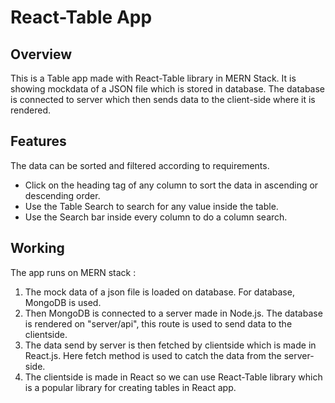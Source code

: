
# React-Table App

## Overview
This is a Table app made with React-Table library in MERN Stack. It is showing mockdata of a JSON file which is stored in database. The database is connected to server which then sends data to the client-side where it is rendered.

## Features
The data can be sorted and filtered according to requirements.
* Click on the heading tag of any column to sort the data in ascending or descending order.
* Use the Table Search to search for any value inside the table.
* Use the Search bar inside every column to do a column search.

## Working
The app runs on MERN stack :

1. The mock data of a json file is loaded on database. For database, MongoDB is used.
2. Then MongoDB is connected to a server made in Node.js. The database is rendered on "server/api", this route is used to send data to the clientside.
3. The data send by server is then fetched by clientside which is made in React.js. Here fetch method is used to catch the data from the server-side.
4. The clientside is made in React so we can use React-Table library which is a popular library for creating tables in React app.


